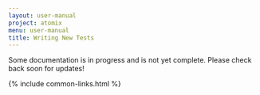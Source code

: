 ```yaml
---
layout: user-manual
project: atomix
menu: user-manual
title: Writing New Tests
---
```


Some documentation is in progress and is not yet complete. Please check back soon for updates!

{% include common-links.html %}
